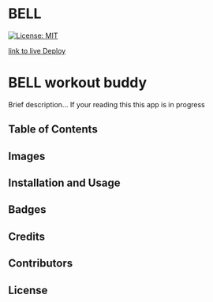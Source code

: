 # BELL
[![License: MIT](https://img.shields.io/badge/License-MIT-yellow.svg)](https://opensource.org/licenses/MIT)

[link to live Deploy](lol)






# BELL workout buddy



Brief description... If your reading this this app is in progress




## Table of Contents


## Images


## Installation and Usage

## Badges

## Credits

## Contributors

## License
